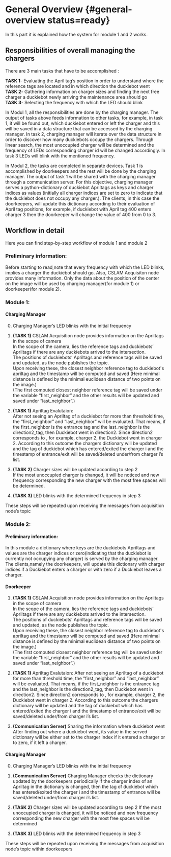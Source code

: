 # General Overview {#general-overview status=ready}

In this part it is explained how the system for module 1 and 2 works.

## Responsibilities of overall managing the chargers
There are 3 main tasks that have to be accomplished :

**TASK 1**- Evaluating the April tag’s position in order to understand where the reference tags are located and in which direction the duckiebot went  
**TASK 2**- Gathering information on charger sizes and finding the next free charger a duckiebot newly arriving the maintenance area should go  
**TASK 3**- Selecting the frequency with which the LED should blink

In Modul 1, all the responsibilities are done by the charging manager.
The output of tasks above feeds information to other tasks, for example, in task 1, it will be found out, which duckiebot entered or left the charger and this will be saved in a data structure that can be accessed by the charging manager.
In task 2, charging manager will iterate over the data structure in order to discover how many duckiebots occupy the chargers. Through linear search, the most unoccupied charger will be determined and the frequency of LEDs corresponding charger id will be changed accordingly. In task 3 LEDs will blink with the mentioned frequency.

In Modul 2, the tasks are completed in separate devices. Task 1 is accomplished by doorkeepers and the rest will be done by the charging manager. The output of task 1 will be shared with the charging manager through a communication server. For this objective, charging manager serves a python-dictionary of duckiebot Apriltags as keys and charger indices as values (initially all charger indices are set to zero to indicate that the duckiebot does not occupy any charger.). The clients, in this case the doorkeepers, will update this dictionary according to their evaluation of April tag positions, for example, if duckiebot with April tag 400 enters charger 3 then the doorkeeper will change the value of 400 from 0 to 3.



## Workflow in detail
Here you can find step-by-step workflow of module 1 and module 2

### Preliminary information:
Before starting to read,note that every frequency with which the LED blinks, implies a charger the duckiebot should go. Also, CSLAM Acquisiton node provides many information. Only the data about the position of the center on the image will be used by charging manager(for module 1) or doorkeeper(for module 2).

### Module 1:
#### Charging Manager

0. Charging Manager’s LED blinks with the initial frequency
1. **(TASK 1)** CSLAM Acquisition node provides information on the Apriltags in the scope of camera  
    In the scope of the camera, lies the reference tags and duckiebots’ Apriltags if there are any duckiebots arrived to the intersection.  
    The positions of duckiebots’ Apriltags and reference tags will be saved and updated, as the node publishes the topic.  
    Upon receiving these, the closest neighbor reference tag to duckiebot's apriltag and the timestamp will be computed and saved (Here minimal distance is defined by the minimal euclidean distance of two points on the image.)  
    (The first computed closest neighbor reference tag will be saved under the variable “first_neighbor” and the other results will be updated and saved under “last_neighbor”.)

2. **(TASK 1)** Apriltag Evalutaion:  
    After not seeing an Apriltag of a duckiebot for more than threshold time, the “first_neighbor” and “last_neighbor” will be evaluated. That means, if the first_neighbor is the entrance tag and the last_neighbor is the direction2_tag, then Duckiebot went in direction2. Since direction2 corresponds to , for example, charger 2, the Duckiebot went in charger 2.
    According to this outcome the chargers dictionary will be updated and the tag of duckiebot which has entered/exited the charger i and the timestamp of entrance/exit will be saved/deleted under/from charger i’s list.
3. **(TASK 2)** Charger sizes will be updated according to step 2  
    If the most unoccupied charger is changed, it will be noticed and new frequency corresponding the new charger with the most free spaces will be determined.

4. **(TASK 3)** LED blinks with the determined frequency in step 3

These steps will be repeated upon receiving the messages from acquisition node’s topic



### Module 2:

#### Preliminary information:
In this module a dictionary where keys are the duckiebots Apriltags and values are the charger indices or zero(indicating that the duckiebot is currently not occupying any charger) is served by the charging manager. The clients,namely the doorkeepers, will update this dictionary with charger indices if a Duckiebot enters a charger or with zero if a Duckiebot leaves a charger.


#### Doorkeeper

1. **(TASK 1)** CSLAM Acquisition node provides information on the Apriltags in the scope of camera  
    In the scope of the camera, lies the reference tags and duckiebots’ Apriltags if there are any duckiebots arrived to the intersection.  
    The positions of duckiebots’ Apriltags and reference tags will be saved and updated, as the node publishes the topic.  
    Upon receiving these, the closest neighbor reference tag to duckiebot's apriltag and the timestamp will be computed and saved (Here minimal distance is defined by the minimal euclidean distance of two points on the image.)  
    (The first computed closest neighbor reference tag will be saved under the variable “first_neighbor” and the other results will be updated and saved under “last_neighbor”.)

2. **(TASK 1)** Apriltag Evalutaion:
    After not seeing an Apriltag of a duckiebot for more than threshold time, the “first_neighbor” and “last_neighbor” will be evaluated. That means, if the first_neighbor is the entrance tag and the last_neighbor is the direction2_tag, then Duckiebot went in direction2. Since direction2 corresponds to , for example, charger 2, the Duckiebot went in charger 2.
    According to this outcome the chargers dictionary will be updated and the tag of duckiebot which has entered/exited the charger i and the timestamp of entrance/exit will be saved/deleted under/from charger i’s list.

3. **(Communication Server)** Sharing the information where duckiebot went
    After finding out where a duckiebot went, its value in the served dictionary will be either set to the charger index if it entered a charger or to zero, if it left a charger.


#### Charging Manager


0. Charging Manager’s LED blinks with the initial frequency
1. **(Communication Server)** Charging Manager checks the dictionary updated by the doorkeepers periodically
    If the charger index of an Apriltag in the dictionary is changed, then the tag of duckiebot which has entered/exited the charger i and the timestamp of entrance will be saved/deleted under/from charger i’s list.

3. **(TASK 2)** Charger sizes will be updated according to step 2
    If the most unoccupied charger is changed, it will be noticed and new frequency corresponding the new charger with the most free spaces will be determined

4. **(TASK 3)** LED blinks with the determined frequency in step 3


These steps will be repeated upon receiving the messages from acquisition node’s topic within doorkeepers







